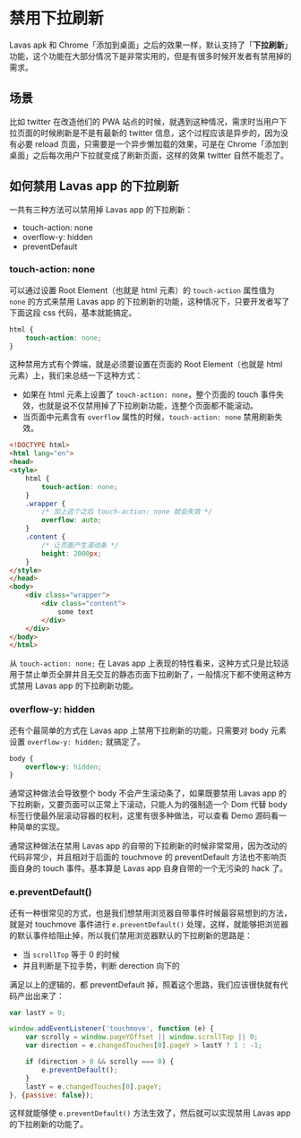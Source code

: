 # 禁用下拉刷新

Lavas apk 和 Chrome「添加到桌面」之后的效果一样，默认支持了「**下拉刷新**」功能，这个功能在大部分情况下是非常实用的，但是有很多时候开发者有禁用掉的需求。

## 场景

比如 twitter 在改造他们的 PWA 站点的时候，就遇到这种情况，需求时当用户下拉页面的时候刷新是不是有最新的 twitter 信息，这个过程应该是异步的，因为没有必要 reload 页面，只需要是一个异步懒加载的效果，可是在 Chrome「添加到桌面」之后每次用户下拉就变成了刷新页面，这样的效果 twitter 自然不能忍了。

## 如何禁用 Lavas app 的下拉刷新

一共有三种方法可以禁用掉 Lavas app 的下拉刷新：

- touch-action: none
- overflow-y: hidden
- preventDefault

### touch-action: none

可以通过设置 Root Element（也就是 html 元素）的 `touch-action` 属性值为 `none` 的方式来禁用 Lavas app 的下拉刷新的功能，这种情况下，只要开发者写了下面这段 css 代码，基本就能搞定。

```css
html {
    touch-action: none;
}
```

这种禁用方式有个弊端，就是必须要设置在页面的 Root Element（也就是 html 元素）上，我们来总结一下这种方式：

- 如果在 html 元素上设置了 `touch-action: none`，整个页面的 touch 事件失效，也就是说不仅禁用掉了下拉刷新功能，连整个页面都不能滚动。
- 当页面中元素含有 `overflow` 属性的时候，`touch-action: none` 禁用刷新失效。

```html
<!DOCTYPE html>
<html lang="en">
<head>
<style>
    html {
        touch-action: none;
    }
    .wrapper {
        /* 加上这个之后 touch-action: none 就会失效 */
        overflow: auto;
    }
    .content {
        /* 让页面产生滚动条 */
        height: 2000px;
    }
</style>
</head>
<body>
    <div class="wrapper">
        <div class="content">
            some text
        </div>
    </div>
</body>
</html>
```

从 `touch-action: none;` 在 Lavas app 上表现的特性看来，这种方式只是比较适用于禁止单页全屏并且无交互的静态页面下拉刷新了，一般情况下都不使用这种方式禁用 Lavas app 的下拉刷新功能。

### overflow-y: hidden

还有个最简单的方式在 Lavas app 上禁用下拉刷新的功能，只需要对 body 元素设置 `overflow-y: hidden;` 就搞定了。

```css
body {
    overflow-y: hidden;
}
```

通常这种做法会导致整个 body 不会产生滚动条了，如果既要禁用 Lavas app 的下拉刷新，又要页面可以正常上下滚动，只能人为的强制造一个 Dom 代替 body 标签行使最外层滚动容器的权利，这里有很多种做法，可以查看 Demo 源码看一种简单的实现。

通常这种做法在禁用 Lavas app 的自带的下拉刷新的时候非常常用，因为改动的代码非常少，并且相对于后面的 touchmove 的 preventDefault 方法也不影响页面自身的 touch 事件。基本算是 Lavas app 自身自带的一个无污染的 hack 了。

### e.preventDefault()

还有一种很常见的方式，也是我们想禁用浏览器自带事件时候最容易想到的方法，就是对 touchmove 事件进行 `e.preventDefault()` 处理，这样，就能够把浏览器的默认事件给阻止掉，所以我们禁用浏览器默认的下拉刷新的思路是：

- 当 `scrollTop` 等于 0 的时候
- 并且判断是下拉手势，判断 derection 向下的

满足以上的逻辑的，都 preventDefault 掉，照着这个思路，我们应该很快就有代码产出出来了：

```js
var lastY = 0;

window.addEventListener('touchmove', function (e) {
    var scrolly = window.pageYOffset || window.scrollTop || 0;
    var direction = e.changedTouches[0].pageY > lastY ? 1 : -1;

    if (direction > 0 && scrolly === 0) {
        e.preventDefault();
    }
    lastY = e.changedTouches[0].pageY;
}, {passive: false});
```

这样就能够使 `e.preventDefault()` 方法生效了，然后就可以实现禁用 Lavas app 的下拉刷新的功能了。
